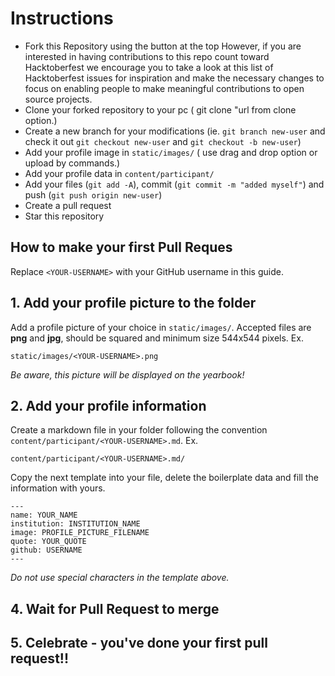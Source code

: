 # Instructions

- Fork this Repository using the button at the top		However, if you are interested in having contributions to this repo count toward Hacktoberfest we encourage you to take a look at this list of Hacktoberfest issues for inspiration and make the necessary changes to focus on enabling people to make meaningful contributions to open source projects.
- Clone your forked repository to your pc ( git clone "url from clone option.)		
- Create a new branch for your modifications (ie. `git branch new-user` and check it out `git checkout new-user` and `git checkout -b new-user`)		
- Add your profile image in `static/images/` ( use drag and drop option or upload by commands.)		
- Add your profile data in `content/participant/`		
- Add your files (`git add -A`), commit (`git commit -m "added myself"`) and push (`git push origin new-user`)		
- Create a pull request		
- Star this repository

## How to make your first Pull Reques

Replace `<YOUR-USERNAME>` with your GitHub username in this guide.

## 1. Add your profile picture to the folder

Add a profile picture of your choice in `static/images/`. Accepted files are **png** and **jpg**, should be squared and minimum size 544x544 pixels. Ex.		

 ```		
static/images/<YOUR-USERNAME>.png		
```		

 _Be aware, this picture will be displayed on the yearbook!_		

 ## 2. Add your profile information		

 Create a markdown file in your folder following the convention `content/participant/<YOUR-USERNAME>.md`. Ex.		

 ```		
content/participant/<YOUR-USERNAME>.md/		
```		

 Copy the next template into your file, delete the boilerplate data and fill the information with yours.		

 ```		
---		
name: YOUR_NAME		
institution: INSTITUTION_NAME		
image: PROFILE_PICTURE_FILENAME		
quote: YOUR_QUOTE		
github: USERNAME		
---		
```		

 _Do not use special characters in the template above._		

 ## 4. Wait for Pull Request to merge		

 ## 5. Celebrate - you've done your first pull request!!
